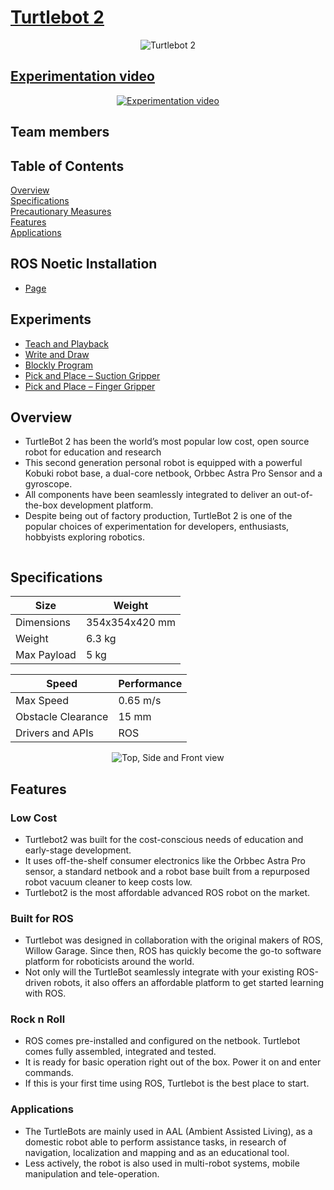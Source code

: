 # [Turtlebot 2](https://www.turtlebot.com/turtlebot2/)
<p align="center">
  <img src="" title="Turtlebot 2">
</p>

## [Experimentation video]()
<div align="center">
  <a href=""> <img src="" alt="Experimentation video"></a>
</div>

## Team members


## Table of Contents  
[Overview](#overview)  
[Specifications](#specifications) <br />
[Precautionary Measures](./precautions.md) <br />
[Features ](#features)<br />
[Applications](#applications)

## ROS Noetic Installation
 - [Page]()

## Experiments
  - [Teach and Playback](./Teach%20and%20Playback)
  - [Write and Draw](./Write%20and%20Draw)
  - [Blockly Program](./Blockly%20Program)
  - [Pick and Place – Suction Gripper](./Pick%20and%20Place%20–%20Suction%20Gripper)
  - [Pick and Place – Finger Gripper](./Pick%20and%20Place%20–%20Finger%20Gripper)

## Overview
- TurtleBot 2 has been the world’s most popular low cost, open source robot for education and research
- This second generation personal robot is equipped with a powerful Kobuki robot base, a dual-core netbook, Orbbec Astra Pro Sensor and a gyroscope. 
- All components have been seamlessly integrated to deliver an out-of-the-box development platform.
- Despite being out of factory production, TurtleBot 2 is one of the popular choices of experimentation for developers, enthusiasts, hobbyists exploring robotics.

<p align="center">
  <img src="" title="">
</p>

## Specifications

|  Size  |  Weight  |
|  ---------- |  --------------  |
|  Dimensions  |  354x354x420 mm  |
|  Weight  |  6.3 kg  |
|  Max Payload  |  5 kg  |


|  Speed  |  Performance  |
|  ---------  |  ----------  |
|  Max Speed  |  0.65 m/s  |
|  Obstacle Clearance  |  15 mm |
|  Drivers and APIs  |  ROS  |

<p align="center">
  <img width="" height="" src="" title="Top, Side and Front view">
</p>


## Features

### Low Cost
- Turtlebot2 was built for the cost-conscious needs of education and early-stage development. 
- It uses off-the-shelf consumer electronics like the Orbbec Astra Pro sensor, a standard netbook and a robot base built from a repurposed robot vacuum cleaner to keep costs low. 
- Turtlebot2 is the most affordable advanced ROS robot on the market.
 
### Built for ROS
- Turtlebot was designed in collaboration with the original makers of ROS, Willow Garage. Since then, ROS has quickly become the go-to software platform for roboticists around the world. 
- Not only will the TurtleBot seamlessly integrate with your existing ROS-driven robots, it also offers an affordable platform to get started learning with ROS.
 
### Rock n Roll
- ROS comes pre-installed and configured on the netbook. Turtlebot comes fully assembled, integrated and tested. 
- It is ready for basic operation right out of the box. Power it on and enter commands. 
- If this is your first time using ROS, Turtlebot is the best place to start.

### Applications
- The TurtleBots are mainly used in AAL (Ambient Assisted Living), as a domestic robot able to perform assistance tasks, in research of navigation, localization and mapping and as an educational tool. 
- Less actively, the robot is also used in multi-robot systems, mobile manipulation and tele-operation.
